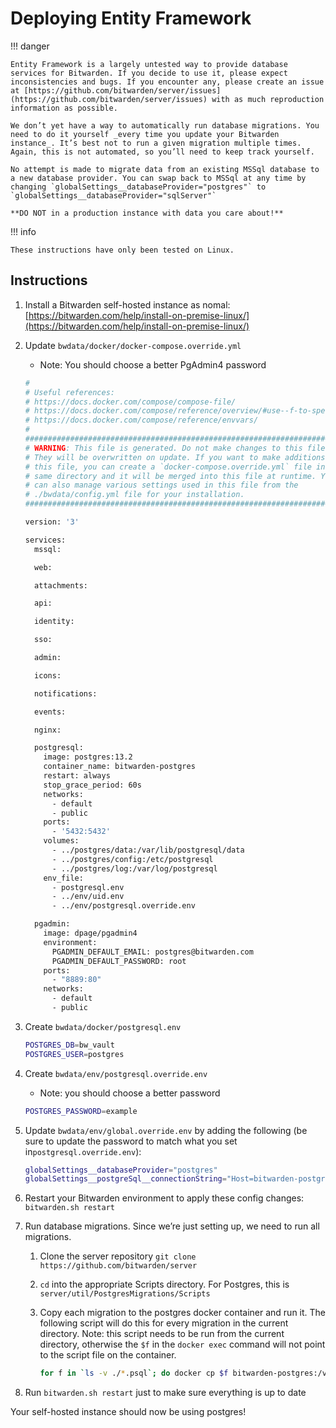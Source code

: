 # Deploying Entity Framework

!!! danger

    Entity Framework is a largely untested way to provide database services for Bitwarden. If you decide to use it, please expect inconsistencies and bugs. If you encounter any, please create an issue at [https://github.com/bitwarden/server/issues](https://github.com/bitwarden/server/issues) with as much reproduction information as possible.

    We don’t yet have a way to automatically run database migrations. You need to do it yourself _every time you update your Bitwarden instance_. It’s best not to run a given migration multiple times. Again, this is not automated, so you’ll need to keep track yourself.

    No attempt is made to migrate data from an existing MSSql database to a new database provider. You can swap back to MSSql at any time by changing `globalSettings__databaseProvider="postgres"` to `globalSettings__databaseProvider="sqlServer"`

    **DO NOT in a production instance with data you care about!**

!!! info

    These instructions have only been tested on Linux.

## Instructions

1.  Install a Bitwarden self-hosted instance as nomal: [https://bitwarden.com/help/install-on-premise-linux/](https://bitwarden.com/help/install-on-premise-linux/)
2.  Update `bwdata/docker/docker-compose.override.yml`

    - Note: You should choose a better PgAdmin4 password

    ```dockerfile
    #
    # Useful references:
    # https://docs.docker.com/compose/compose-file/
    # https://docs.docker.com/compose/reference/overview/#use--f-to-specify-name-and-path-of-one-or-more-compose-files
    # https://docs.docker.com/compose/reference/envvars/
    #
    #########################################################################
    # WARNING: This file is generated. Do not make changes to this file.    #
    # They will be overwritten on update. If you want to make additions to  #
    # this file, you can create a `docker-compose.override.yml` file in the #
    # same directory and it will be merged into this file at runtime. You   #
    # can also manage various settings used in this file from the           #
    # ./bwdata/config.yml file for your installation.                       #
    #########################################################################

    version: '3'

    services:
      mssql:

      web:

      attachments:

      api:

      identity:

      sso:

      admin:

      icons:

      notifications:

      events:

      nginx:

      postgresql:
        image: postgres:13.2
        container_name: bitwarden-postgres
        restart: always
        stop_grace_period: 60s
        networks:
          - default
          - public
        ports:
          - '5432:5432'
        volumes:
          - ../postgres/data:/var/lib/postgresql/data
          - ../postgres/config:/etc/postgresql
          - ../postgres/log:/var/log/postgresql
        env_file:
          - postgresql.env
          - ../env/uid.env
          - ../env/postgresql.override.env

      pgadmin:
        image: dpage/pgadmin4
        environment:
          PGADMIN_DEFAULT_EMAIL: postgres@bitwarden.com
          PGADMIN_DEFAULT_PASSWORD: root
        ports:
          - "8889:80"
        networks:
          - default
          - public
    ```

3.  Create `bwdata/docker/postgresql.env`

    ```bash
    POSTGRES_DB=bw_vault
    POSTGRES_USER=postgres
    ```

4.  Create `bwdata/env/postgresql.override.env`

    - Note: you should choose a better password

    ```bash
    POSTGRES_PASSWORD=example
    ```

5.  Update `bwdata/env/global.override.env` by adding the following (be sure to update the password to match what you set in`postgresql.override.env`):

    ```bash
    globalSettings__databaseProvider="postgres"
    globalSettings__postgreSql__connectionString="Host=bitwarden-postgres;Port=5432;Username=postgres;Password=example;Database=bw_vault"
    ```

6.  Restart your Bitwarden environment to apply these config changes: `bitwarden.sh restart`
7.  Run database migrations. Since we’re just setting up, we need to run all migrations.

    1.  Clone the server repository `git clone https://github.com/bitwarden/server`
    2.  `cd` into the appropriate Scripts directory. For Postgres, this is `server/util/PostgresMigrations/Scripts`
    3.  Copy each migration to the postgres docker container and run it. The following script will do this for every migration in the current directory. Note: this script needs to be run from the current directory, otherwise the `$f` in the `docker exec` command will not point to the script file on the container.

        ```bash
        for f in `ls -v ./*.psql`; do docker cp $f bitwarden-postgres:/var/lib/postgresql/; docker exec -u 1001 bitwarden-postgres psql bw_vault postgres -f /var/lib/postgresql/$f; done;
        ```

8.  Run `bitwarden.sh restart` just to make sure everything is up to date

Your self-hosted instance should now be using postgres!
